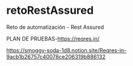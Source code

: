 # retoRestAssured
Reto de automatización - Rest Assured

PLAN DE PRUEBAS-https://reqres.in/ 

https://smoggy-soda-1d8.notion.site/Reqres-in-9acb1b26757c40078ce206319b886132
